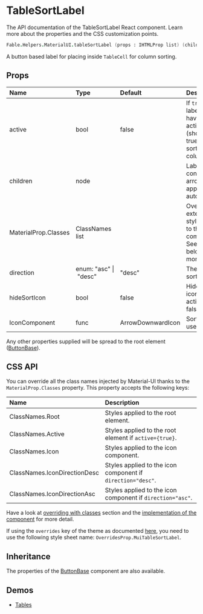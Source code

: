 # TableSortLabel

<p class="description">The API documentation of the TableSortLabel React component. Learn more about the properties and the CSS customization points.</p>

```fsharp
Fable.Helpers.MaterialUI.tableSortLabel (props : IHTMLProp list) (children : ReactElement list) : ReactElement
```

A button based label for placing inside `TableCell` for column sorting.

## Props

| Name | Type | Default | Description |
|:-----|:-----|:--------|:------------|
| <span class="prop-name">active</span> | <span class="prop-type">bool</span> | <span class="prop-default">false</span> | If `true`, the label will have the active styling (should be true for the sorted column). |
| <span class="prop-name">children</span> | <span class="prop-type">node</span> |   | Label contents, the arrow will be appended automatically. |
| <span class="prop-name">MaterialProp.Classes</span> | <span class="prop-type">ClassNames list</span> |   | Override or extend the styles applied to the component.  See CSS API below for more details.  |
| <span class="prop-name">direction</span> | <span class="prop-type">enum:&nbsp;"asc"&nbsp;&#124;<br>&nbsp;"desc"<br></span> | <span class="prop-default">"desc"</span> | The current sort direction. |
| <span class="prop-name">hideSortIcon</span> | <span class="prop-type">bool</span> | <span class="prop-default">false</span> | Hide sort icon when active is false. |
| <span class="prop-name">IconComponent</span> | <span class="prop-type">func</span> | <span class="prop-default">ArrowDownwardIcon</span> | Sort icon to use. |

Any other properties supplied will be spread to the root element ([ButtonBase](#/api/button-base)).

## CSS API

You can override all the class names injected by Material-UI thanks to the `MaterialProp.Classes` property.
This property accepts the following keys:


| Name | Description |
|:-----|:------------|
| <span class="prop-name">ClassNames.Root</span> | Styles applied to the root element.
| <span class="prop-name">ClassNames.Active</span> | Styles applied to the root element if `active={true}`.
| <span class="prop-name">ClassNames.Icon</span> | Styles applied to the icon component.
| <span class="prop-name">ClassNames.IconDirectionDesc</span> | Styles applied to the icon component if `direction="desc"`.
| <span class="prop-name">ClassNames.IconDirectionAsc</span> | Styles applied to the icon component if `direction="asc"`.

Have a look at [overriding with classes](#/customization/overrides) section
and the [implementation of the component](https://github.com/mui-org/material-ui/tree/master/packages/material-ui/src/TableSortLabel/TableSortLabel.js)
for more detail.

If using the `overrides` key of the theme as documented
[here](#/customization/themes),
you need to use the following style sheet name: `OverridesProp.MuiTableSortLabel`.

## Inheritance

The properties of the [ButtonBase](#/api/button-base) component are also available.
<!-- You can take advantage of this behavior to [target nested components](/guides/api/#spread). -->

## Demos

- [Tables](/demos/tables/)


